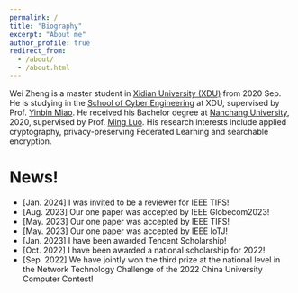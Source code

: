 ```yaml
---
permalink: /
title: "Biography"
excerpt: "About me"
author_profile: true
redirect_from: 
  - /about/
  - /about.html
---
```


Wei Zheng is a master student in [Xidian University (XDU)](https://en.xidian.edu.cn/) from 2020 Sep. He is studying in the [School of Cyber Engineering](https://ce.xidian.edu.cn/) at XDU, supervised by Prof. [Yinbin Miao](https://web.xidian.edu.cn/ybmiao/index.html). He received his Bachelor degree at [Nanchang University](http://www.ncu.edu.cn/), 2020, supervised by Prof. [Ming Luo](https://soft.ncu.edu.cn/szdw/msfc/L/a6f42443cc9f43d6a9d3fc2f1e455319.htm). His research interests include applied cryptography, privacy-preserving Federated Learning and searchable encryption. 


News!
======
- \[Jan. 2024\] I was invited to be a reviewer for IEEE TIFS!
- \[Aug. 2023\] Our one paper was accepted by IEEE Globecom2023!
- \[May. 2023\] Our one paper was accepted by IEEE TIFS!
- \[May. 2023\] Our one paper was accepted by IEEE IoTJ!
- \[Jan. 2023\] I have been awarded Tencent Scholarship!
- \[Oct. 2022\] I have been awarded a national scholarship for 2022!
- \[Sep. 2022\] We have jointly won the third prize at the national level in the Network Technology Challenge of the 2022 China University Computer Contest!

